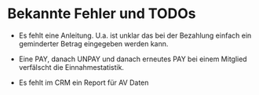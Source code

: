 Bekannte Fehler und TODOs
=========================

* Es fehlt eine Anleitung. U.a. ist unklar das bei der Bezahlung einfach ein geminderter Betrag eingegeben werden kann.

* Eine PAY, danach UNPAY und danach erneutes PAY bei einem Mitglied verfälscht die Einnahmestatistik.

* Es fehlt im CRM ein Report für AV Daten

